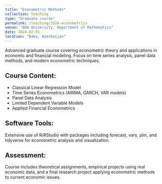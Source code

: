 ```yaml
---
title: "Econometric Methods"
collection: teaching
type: "Graduate course"
permalink: /teaching/2024-econometrics
venue: "ADA University, Department of Mathematics"
date: 2024-02-01
location: "Baku, Azerbaijan"
---
```


Advanced graduate course covering econometric theory and applications in economic and financial modeling. Focus on time series analysis, panel data methods, and modern econometric techniques.

## Course Content:
* Classical Linear Regression Model
* Time Series Econometrics (ARIMA, GARCH, VAR models)
* Panel Data Analysis
* Limited Dependent Variable Models
* Applied Financial Econometrics

## Software Tools:
Extensive use of R/RStudio with packages including forecast, vars, plm, and tidyverse for econometric analysis and visualization.

## Assessment:
Course includes theoretical assignments, empirical projects using real economic data, and a final research project applying econometric methods to current economic issues.

